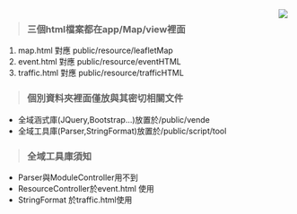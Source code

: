 <img src="http://i.imgur.com/xvSJqno.png" align="right"/>

> ### 三個html檔案都在app/Map/view裡面
1. map.html     對應 public/resource/leafletMap
2. event.html   對應 public/resource/eventHTML
3. traffic.html 對應 public/resource/trafficHTML

> ### 個別資料夾裡面僅放與其密切相關文件
- 全域涵式庫(JQuery,Bootstrap...)放置於/public/vende
- 全域工具庫(Parser,StringFormat)放置於/public/script/tool

> ### 全域工具庫須知
- Parser與ModuleController用不到
- ResourceController於event.html  使用
- StringFormat      於traffic.html使用



